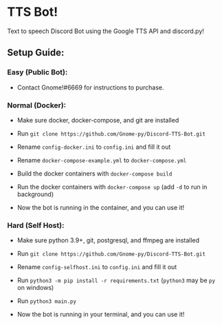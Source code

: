 # TTS Bot!

Text to speech Discord Bot using the Google TTS API and discord.py!

## Setup Guide:
### Easy (Public Bot):
- Contact Gnome!#6669 for instructions to purchase.

### Normal (Docker):
- Make sure docker, docker-compose, and git are installed
- Run `git clone https://github.com/Gnome-py/Discord-TTS-Bot.git`
- Rename `config-docker.ini` to `config.ini` and fill it out
- Rename `docker-compose-example.yml` to `docker-compose.yml`

- Build the docker containers with `docker-compose build`
- Run the docker containers with `docker-compose up` (add `-d` to run in background)
- Now the bot is running in the container, and you can use it!

### Hard (Self Host):
- Make sure python 3.9+, git, postgresql, and ffmpeg are installed
- Run `git clone https://github.com/Gnome-py/Discord-TTS-Bot.git`
- Rename `config-selfhost.ini` to `config.ini` and fill it out

- Run `python3 -m pip install -r requirements.txt` (`python3` may be `py` on windows)
- Run `python3 main.py`
- Now the bot is running in your terminal, and you can use it!
